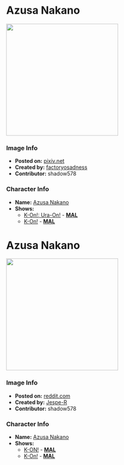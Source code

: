 # Azusa Nakano

<img src="https://raw.githubusercontent.com/shadow578/Project-Padoru/master/Padoru/k-on-azusa.png" height="300">

### Image Info
* **Posted on:**     [pixiv.net](https://www.pixiv.net/en/artworks/72134578)
* **Created by:**    [factoryosadness](https://github.com/shadow578/Project-Padoru/blob/master/table-of-contents/creators/factoryosadness.md)
* **Contributor:**   shadow578

### Character Info
* **Name:**   [Azusa Nakano](https://myanimelist.net/character/21173)
* **Shows:**
  * [K-On!: Ura-On!](https://github.com/shadow578/Project-Padoru/blob/master/table-of-contents/shows/KOnUraOn.md) - [__MAL__](https://myanimelist.net/anime/7017/K-On__Ura-On)
  * [K-On!](https://github.com/shadow578/Project-Padoru/blob/master/table-of-contents/shows/KOn.md) - [__MAL__](https://myanimelist.net/manga/13001/K-On)


# Azusa Nakano

<img src="https://raw.githubusercontent.com/shadow578/Project-Padoru/master/Padoru/U_Jespe-R/k-on-azusa-nakano.png" height="300">

### Image Info
* **Posted on:**     [reddit.com](https://www.reddit.com/r/Padoru/comments/gdz5xg/daily_padoru_126_azusa_nakano_kon/)
* **Created by:**    [Jespe-R](https://github.com/shadow578/Project-Padoru/blob/master/table-of-contents/creators/JespeR.md)
* **Contributor:**   shadow578

### Character Info
* **Name:**   [Azusa Nakano](https://myanimelist.net/character/21173)
* **Shows:**
  * [K-ON!](https://github.com/shadow578/Project-Padoru/blob/master/table-of-contents/shows/KON.md) - [__MAL__](https://myanimelist.net/anime/5680/K-On)
  * [K-On!](https://github.com/shadow578/Project-Padoru/blob/master/table-of-contents/shows/KOn.md) - [__MAL__](https://myanimelist.net/manga/13001/K-On)


